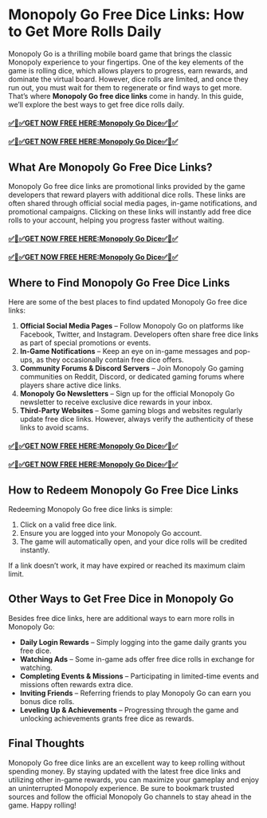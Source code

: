 # **Monopoly Go Free Dice Links: How to Get More Rolls Daily**
Monopoly Go is a thrilling mobile board game that brings the classic Monopoly experience to your fingertips. One of the key elements of the game is rolling dice, which allows players to progress, earn rewards, and dominate the virtual board. However, dice rolls are limited, and once they run out, you must wait for them to regenerate or find ways to get more. That’s where **Monopoly Go free dice links** come in handy. In this guide, we’ll explore the best ways to get free dice rolls daily.
#### [✅🎉✅GET NOW FREE HERE:Monopoly Go Dice✅🎉✅](https://amazonbuy.xyz/c/monoplisdedfsa)
#### [✅🎉✅GET NOW FREE HERE:Monopoly Go Dice✅🎉✅](https://amazonbuy.xyz/c/monoplisdedfsa)
## **What Are Monopoly Go Free Dice Links?**

Monopoly Go free dice links are promotional links provided by the game developers that reward players with additional dice rolls. These links are often shared through official social media pages, in-game notifications, and promotional campaigns. Clicking on these links will instantly add free dice rolls to your account, helping you progress faster without waiting.
#### [✅🎉✅GET NOW FREE HERE:Monopoly Go Dice✅🎉✅](https://amazonbuy.xyz/c/monoplisdedfsa)
#### [✅🎉✅GET NOW FREE HERE:Monopoly Go Dice✅🎉✅](https://amazonbuy.xyz/c/monoplisdedfsa)
## **Where to Find Monopoly Go Free Dice Links**

Here are some of the best places to find updated Monopoly Go free dice links:

1. **Official Social Media Pages** – Follow Monopoly Go on platforms like Facebook, Twitter, and Instagram. Developers often share free dice links as part of special promotions or events.
2. **In-Game Notifications** – Keep an eye on in-game messages and pop-ups, as they occasionally contain free dice offers.
3. **Community Forums & Discord Servers** – Join Monopoly Go gaming communities on Reddit, Discord, or dedicated gaming forums where players share active dice links.
4. **Monopoly Go Newsletters** – Sign up for the official Monopoly Go newsletter to receive exclusive dice rewards in your inbox.
5. **Third-Party Websites** – Some gaming blogs and websites regularly update free dice links. However, always verify the authenticity of these links to avoid scams.
#### [✅🎉✅GET NOW FREE HERE:Monopoly Go Dice✅🎉✅](https://amazonbuy.xyz/c/monoplisdedfsa)
#### [✅🎉✅GET NOW FREE HERE:Monopoly Go Dice✅🎉✅](https://amazonbuy.xyz/c/monoplisdedfsa)
## **How to Redeem Monopoly Go Free Dice Links**

Redeeming Monopoly Go free dice links is simple:

1. Click on a valid free dice link.
2. Ensure you are logged into your Monopoly Go account.
3. The game will automatically open, and your dice rolls will be credited instantly.

If a link doesn’t work, it may have expired or reached its maximum claim limit.

## **Other Ways to Get Free Dice in Monopoly Go**

Besides free dice links, here are additional ways to earn more rolls in Monopoly Go:

- **Daily Login Rewards** – Simply logging into the game daily grants you free dice.
- **Watching Ads** – Some in-game ads offer free dice rolls in exchange for watching.
- **Completing Events & Missions** – Participating in limited-time events and missions often rewards extra dice.
- **Inviting Friends** – Referring friends to play Monopoly Go can earn you bonus dice rolls.
- **Leveling Up & Achievements** – Progressing through the game and unlocking achievements grants free dice as rewards.

## **Final Thoughts**

Monopoly Go free dice links are an excellent way to keep rolling without spending money. By staying updated with the latest free dice links and utilizing other in-game rewards, you can maximize your gameplay and enjoy an uninterrupted Monopoly experience. Be sure to bookmark trusted sources and follow the official Monopoly Go channels to stay ahead in the game. Happy rolling!

